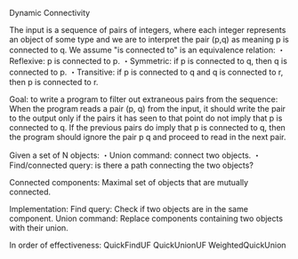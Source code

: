 Dynamic Connectivity

The input is a sequence of pairs of integers, where each integer represents an object of some type and we are to interpret the pair (p,q) as meaning p is connected to q.
We assume "is connected to" is an equivalence relation:
・Reflexive: p is connected to p.
・Symmetric: if p is connected to q, then q is connected to p.
・Transitive: if p is connected to q and q is connected to r,
  then p is connected to r.

Goal: to write a program to filter out extraneous pairs from the sequence: When the program reads a pair (p, q) from the input, it should write the pair to the output only if the pairs it has seen to that point do not imply that p is connected to q. If the previous pairs do imply that p is connected to q, then the program should ignore the pair p q and proceed to read in the next pair.

Given a set of N objects:
・Union command: connect two objects.
・Find/connected query: is there a path connecting the two objects?

Connected components: Maximal set of objects that are mutually
connected.

Implementation:
Find query: Check if two objects are in the same component.
Union command: Replace components containing two objects
with their union.

In order of effectiveness:
QuickFindUF
QuickUnionUF
WeightedQuickUnion
